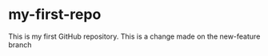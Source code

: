 # my-first-repo
This is my first GitHub repository.
This is a change made on the new-feature branch
